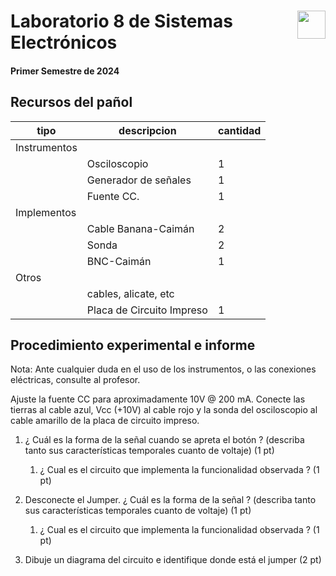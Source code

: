 # <img src="https://julianodb.github.io/SISTEMAS_ELECTRONICOS_PARA_INGENIERIA_BIOMEDICA/img/logo_fing.png?raw=true" align="right" height="45"> Laboratorio 8 de Sistemas Electrónicos
#### Primer Semestre de 2024

## Recursos del pañol

| tipo | descripcion | cantidad | 
| -- | -- | -- | 
| Instrumentos |  |  |
|  | Osciloscopio | 1 |
|  | Generador de señales | 1 | 
|  | Fuente CC. | 1 |
| Implementos |  |  | 
|  | Cable Banana-Caimán | 2 | 
|  | Sonda | 2 | 
|  | BNC-Caimán | 1 |
| Otros |  |  | 
| | cables, alicate, etc | | 
| | Placa de Circuito Impreso | 1 | 

## Procedimiento experimental e informe

Nota: Ante cualquier duda en el uso de los instrumentos, o las conexiones eléctricas, consulte al profesor.

Ajuste la fuente CC para aproximadamente 10V @ 200 mA. Conecte las tierras al cable azul, Vcc (+10V) al cable rojo y la sonda del osciloscopio al cable amarillo de la placa de circuito impreso.

1. ¿ Cuál es la forma de la señal cuando se apreta el botón ? (describa tanto sus características temporales cuanto de voltaje) (1 pt)
    1. ¿ Cual es el circuito que implementa la funcionalidad observada ? (1 pt)

1. Desconecte el Jumper. ¿ Cuál es la forma de la señal ? (describa tanto sus características temporales cuanto de voltaje) (1 pt)
    1. ¿ Cual es el circuito que implementa la funcionalidad observada ? (1 pt)

1. Dibuje un diagrama del circuito e identifique donde está el jumper (2 pt)
